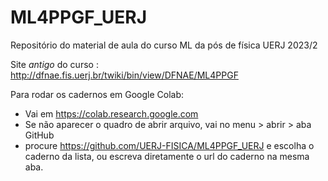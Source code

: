 # ML4PPGF_UERJ
Repositório do material de aula do curso ML da pós de física UERJ 2023/2

Site *antigo* do curso : http://dfnae.fis.uerj.br/twiki/bin/view/DFNAE/ML4PPGF

Para rodar os cadernos em Google Colab:

* Vai em https://colab.research.google.com
* Se não aparecer o quadro de abrir arquivo, vai no menu > abrir > aba GitHub 
* procure https://github.com/UERJ-FISICA/ML4PPGF_UERJ  e  escolha o caderno da lista, ou escreva diretamente o url do caderno na mesma aba.
